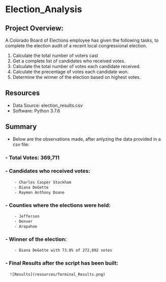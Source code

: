 # Election_Analysis

## Project Overview:
  A Colorado Board of Elections employee has given the following tasks, to complete the election audit of a recent local congressional election. 
  
  1. Calculate the total number of voters cast
  2. Get a complete list of candidates who received votes.
  3. Calculate the total number of votes each candidate received.
  4. Calculate the precentage of votes each candidate won.
  5. Determine the winner of the election based on highest votes.

## Resources

  - Data Source: election_results.csv
  - Software: Python 3.7.6

## Summary
  - Below are the observations made, after anlyzing the data provided in a csv file:
  
  ###  - Total Votes: 369,711

  ###  - Candidates who received votes:
        - Charles Casper Stockham
        - Diana DeGette
        - Raymon Anthony Doane

  ###  - Counties where the elections were held:
        - Jefferson
        - Denver
        - Arapahoe

  ### - Winner of the election:
        - Diana DeGette with 73.8% of 272,892 votes

  ### - Final Results after the script has been built:
      ![Results](resources/Terminal_Results.png)
      
